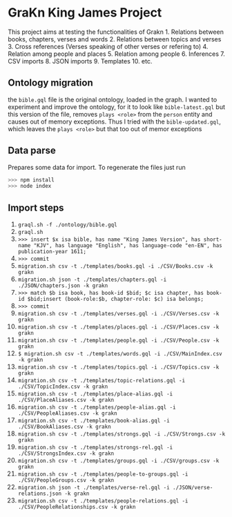 # GraKn King James Project
This project aims at testing the functionalities of Grakn
    1. Relations between books, chapters, verses and words
    2. Relations between topics and verses
    3. Cross references (Verses speaking of other verses or refering to)
    4. Relation among people and places
    5. Relation among people
    6. Inferences
    7. CSV imports
    8. JSON imports
    9. Templates
    10. etc.

## Ontology migration
the `bible.gql` file is the original ontology, loaded in the graph. I wanted to experiment and improve the ontology, for it to look like `bible-latest.gql` but this version of the file, removes `plays <role>` from the `person` entity and causes out of memory exceptions. Thus I tried with the `bible-updated.gql`, which leaves the `plays <role>` but that too out of memor exceptions

## Data parse
Prepares some data for import. To regenerate the files just run

```js
>>> npm install
>>> node index
```

## Import steps

1. `graql.sh -f ./ontology/bible.gql`
2. `graql.sh`
3. `>>> insert $x isa bible, has name "King James Version", has short-name "KJV", has language "English", has language-code "en-EN", has publication-year 1611;`
4. `>>> commit`
5. `migration.sh csv -t ./templates/books.gql -i ./CSV/Books.csv -k grakn`
6. `migration.sh json -t ./templates/chapters.gql -i ./JSON/chapters.json -k grakn` 
6. `>>> match $b isa book, has book-id $bid; $c isa chapter, has book-id $bid;insert (book-role:$b, chapter-role: $c) isa belongs;`
7. `>>> commit`
8. `migration.sh csv -t ./templates/verses.gql -i ./CSV/Verses.csv -k grakn`
9. `migration.sh csv -t ./templates/places.gql -i ./CSV/Places.csv -k grakn`
10. `migration.sh csv -t ./templates/people.gql -i ./CSV/People.csv -k grakn`
11. `$ migration.sh csv -t ./templates/words.gql -i ./CSV/MainIndex.csv -k grakn`
12. `migration.sh csv -t ./templates/topics.gql -i ./CSV/Topics.csv -k grakn`
12. `migration.sh csv -t ./templates/topic-relations.gql -i ./CSV/TopicIndex.csv -k grakn`
13. `migration.sh csv -t ./templates/place-alias.gql -i ./CSV/PlaceAliases.csv -k grakn`
14. `migration.sh csv -t ./templates/people-alias.gql -i ./CSV/PeopleAliases.csv -k grakn`
15. `migration.sh csv -t ./templates/book-alias.gql -i ./CSV/BookAliases.csv -k grakn`
16. `migration.sh csv -t ./templates/strongs.gql -i ./CSV/Strongs.csv -k grakn`
17. `migration.sh csv -t ./templates/strongs-rel.gql -i ./CSV/StrongsIndex.csv -k grakn`
18. `migration.sh csv -t ./templates/groups.gql -i ./CSV/groups.csv -k grakn`
19. `migration.sh csv -t ./templates/people-to-groups.gql -i ./CSV/PeopleGroups.csv -k grakn`
20. `migration.sh json -t ./templates/verse-rel.gql -i ./JSON/verse-relations.json -k grakn`
21. `migration.sh csv -t ./templates/people-relations.gql -i ./CSV/PeopleRelationships.csv -k grakn`

